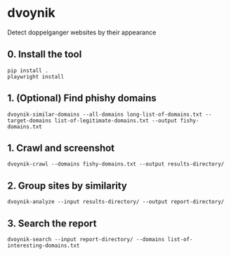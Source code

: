 # dvoynik
Detect doppelganger websites by their appearance

## 0. Install the tool
```
pip install .
playwright install
```

## 1. (Optional) Find phishy domains
```
dvoynik-similar-domains --all-domains long-list-of-domains.txt --target-domains list-of-legitimate-domains.txt --output fishy-domains.txt
```

## 1. Crawl and screenshot
```
dvoynik-crawl --domains fishy-domains.txt --output results-directory/
```


## 2. Group sites by similarity
```
dvoynik-analyze --input results-directory/ --output report-directory/
```


## 3. Search the report
```
dvoynik-search --input report-directory/ --domains list-of-interesting-domains.txt
```
